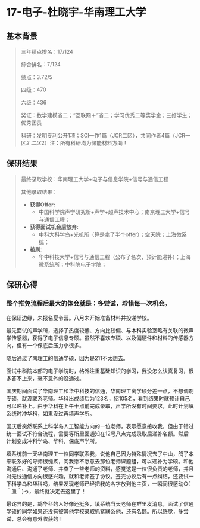 # 17-电子-杜晓宇-华南理工大学

## 基本背景

> 三年绩点排名：17/124
>
> 综合排名：7/124
>
> 绩点：3.72/5
>
> 四级：470
>
> 六级：436
>
> 奖证：数学建模省二；“互联网＋”省二；学习优秀二等奖学金；三好学生；优秀团员
>
> 科研：发明专利公开1项；SCI一作1篇（JCR二区），共同作者4篇（JCR一区*2 二区*2）注：所有科研均为储能材料方向！

## 保研结果

> 最终录取学校：华南理工大学+电子与信息学院+信号与通信工程
>
> 其他录取结果：
>
> * **获得Offer:**
>   * 中国科学院声学研究所+声学+超声技术中心；南京理工大学+信号与通信工程；
> * **获得面试机会后放弃:**
>   * 中科大科学岛+光机所（算是拿了半个offer）；空天院；上海微系统；
> * **被刷**:
>   * 华中科技大学+信号与通信工程（公布了名次，预计能递补）；上海微系统所；中科院电子学院；

## 保研心得

### 整个推免流程后最大的体会就是：多尝试，珍惜每一次机会。

在保研边缘，未报名夏令营。八月末开始准备材料并投递学校。

最先面试的声学所，选择了热度较低、方向比较偏、与本科实验室略有关联的微声学传感器，获得了电子信息专硕。虽然不喜欢专硕、以及偏硬件和材料的传感器方向，但有一个保底后压力小很多。

随后通过了南理工的信通学硕，因为是211不太想去。

面试中科院本部的电子学院时，格外注重基础知识的学习，我没怎么认真复习，很多答不上来，毫不意外的没通过。

国庆期间面试了华南理工和华中科技的信通，华南理工离学硕分差一点，不想调剂专硕，就没联系老师。华科出成绩后为123名，招105名，看到结果时就预计自己可以递补上。由于华科在上午十点前完成录取，声学所没有时间要求，此时计划填系统时冲华科，如果没过再填声学所。

国庆后突然联系上科学岛人工智能方向的一位老师，表示愿意接收我，但由于错过统一面试不符合流程，需要等所里面通知在12号八点完成录取后递补名额。然后计划变成冲科学岛、华科，保底声学所。

填系统前一天华南理工一位同学联系我，说他自己因为特殊情况去了中山，鸽了本来联系好的导师很愧疚，问我愿不愿意去那位老师课题组，可以递补为学硕。和他沟通后、沟通了老师、并查了一些老师的资料，感觉这是一位很负责的老师，并且对无线通信方向很感兴趣，就和老师签了协议。签完协议后有一点纠结，还要试一下科学岛和华科吗，结果发现老师已经把我的名字放到他主页，一瞬间很感动○( ＾皿＾)っ，最终就决定去这里了！

最诧异的是，鸽华科的人好像还挺多，填系统当天老师在群里发消息，面试了信通学硕的同学如果还没有被其他学校录取抓紧联系他，还有名额。所以感觉，多尝试，总会有意外收获的！


